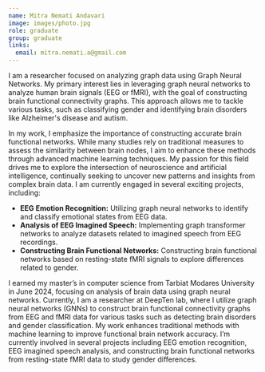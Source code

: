 ```yaml
---
name: Mitra Nemati Andavari
image: images/photo.jpg
role: graduate
group: graduate
links:
  email: mitra.nemati.a@gmail.com
---
```


I am a researcher focused on analyzing graph data using Graph Neural Networks.  My primary interest lies in leveraging graph neural networks to analyze human brain signals (EEG or fMRI), with the goal of constructing brain functional connectivity graphs. This approach allows me to tackle various tasks, such as classifying gender and identifying brain disorders like Alzheimer's disease and autism. 

In my work, I emphasize the importance of constructing accurate brain functional networks. While many studies rely on traditional measures to assess the similarity between brain nodes, I aim to enhance these methods through advanced machine learning techniques. My passion for this field drives me to explore the intersection of neuroscience and artificial intelligence, continually seeking to uncover new patterns and insights from complex brain data.
I am currently engaged in several exciting projects, including:

 - **EEG Emotion Recognition:** Utilizing graph neural networks to identify and classify emotional states from EEG data.
 - **Analysis of EEG Imagined Speech:** Implementing graph transformer networks to analyze datasets related to imagined speech from EEG recordings.
 - **Constructing Brain Functional Networks:** Constructing brain functional networks based on resting-state fMRI signals to explore differences related to gender.

I earned my master’s in computer science from Tarbiat Modares University in June 2024, focusing on analysis of brain data using graph neural networks. Currently, I am a researcher at DeepTen lab, where I utilize graph neural networks (GNNs) to construct brain functional connectivity graphs from EEG and fMRI data for various tasks such as detecting brain disorders and gender classification. My work enhances traditional methods with machine learning to improve functional brain network accuracy. I’m currently involved in several projects including EEG emotion recognition, EEG imagined speech analysis, and constructing brain functional networks from resting-state fMRI data to study gender differences.



